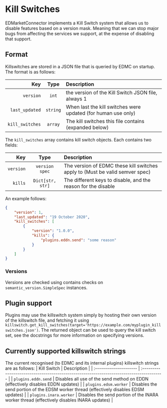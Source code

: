 # Kill Switches

EDMarketConnector implements a Kill Switch system that allows us to disable features based on a version mask. Meaning that we can stop major bugs from affecting the services we support, at the expense of disabling that support.

## Format

Killswitches are stored in a JSON file that is queried by EDMC on startup. The format is as follows:

|             Key |   Type   | Description                                                   |
| --------------: | :------: | :------------------------------------------------------------ |
|       `version` |  `int`   | the version of the Kill Switch JSON file, always 1            |
|  `last_updated` | `string` | When last the kill switches were updated (for human use only) |
| `kill_switches` | `array`  | The kill switches this file contains (expanded below)         |

The `kill_switches` array contains kill switch objects. Each contains two fields:

|       Key |       Type       | Description                                                                  |
| --------: | :--------------: | :--------------------------------------------------------------------------- |
| `version` |  `version spec`  | The version of EDMC these kill switches apply to (Must be valid semver spec) |
|   `kills` | `Dict[str, str]` | The different keys to disable, and the reason for the disable                |
An example follows:

```json
{
    "version": 1,
    "last_updated": "19 October 2020",
    "kill_switches": [
        {
            "version": "1.0.0",
            "kills": {
                "plugins.eddn.send": "some reason"
            }
        }
    ]
}
```

### Versions

Versions are checked using contains checks on `semantic_version.SimpleSpec` instances.

## Plugin support

Plugins may use the killswitch system simply by hosting their own version of the killswitch file, and fetching it
using `killswitch.get_kill_switches(target='https://example.com/myplugin_killswitches.json')`. The returned object can
be used to query the kill switch set, see the docstrings for more information on specifying versions.

## Currently supported killswitch strings

The current recognised (to EDMC and its internal plugins) killswitch strings are as follows:
| Kill Switch            | Description                                                                               |
| :--------------------- | :---------------------------------------------------------------------------------------- |
| `plugins.eddn.send`    | Disables all use of the send method on EDDN (effectively disables EDDN updates)           |
| `plugins.edsm.worker`  | Disables the send portion of the EDSM worker thread (effectively disables EDSM updates)   |
| `plugins.inara.worker` | Disables the send portion of the INARA worker thread (effectively disables INARA updates) |
